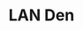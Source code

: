 ---
extends: _layouts.event
section: null
title: LAN Den
description: |-
    Tired of owning noobs? Have you got what it takes to cross the finish-line? Can you take A-side blindfolded with one hand tied behind your back?
    Then come, take the adrenaline shot with us. Prepare yourself for one of the most awaited LAN gaming event. There's no place for Weaklings! You might just get burnt. So Practice, and get perfect! Or else,Prepare to get HUMILIATED!
islive: false
isnontech: true
isover: false
quote:
    text: When you encounter your enemies, it means you are heading in the right direction.
image: https://4.bp.blogspot.com/-AayzHWNxDxM/Wr47GqHbmqI/AAAAAAAAAWw/bzS-xBCwGV0QjPcHaximFGov9kboFDmeACLcBGAs/s1600/lan-den.jpg
details:
    - |-
        <strong>General Rules</strong>: These rules apply to everyone attending. They can be changed without notice.
        <ol>
            <li>You are responsible for your actions and equipment. We are not liable for anything that happens to you and your equipment.</li>
            <li>Do not attempt to steal items from the event or anything else, legal consequences will be there.</li>
            <li>Cheating is an offence. Doing so may lead to disqualification.</li>
            <li>Do not bring any type of hacks/viruses/etc. to the event.</li>
            <li>Listen to those in charge.</li>
            <li>We reserve the right to remove anyone from premises for any reason we fit.</li>
        </ol>
    - |-
        <h4>DAY 1</h4>
        <ul>
        <li>
            <strong>Mini Militia</strong>
            <ul>
            <li>Mini Militia is a multi player army shooting game. One can combat with up to 6 players via online gaming and up to 12 players with the local Wi-Fi hotspot. You can shoot with various guns during the battle. If you are a shooting game addict then Mini militia is the best solution for you.</li>
            <li>Rules:
                <ol>
                <li>It will be a team event.Each team will comprise of only 3 members and team will not change throughout the event.In absence of any participant team will have to play with remaining members only.</li>
                <li>All participants must bring their own fully charged mobile phones.</li>
                <li>Hacked APK's are not allowed. Any participant found with such APK's will be immediately disqualified.</li>
                <li>Participants will install the game provided by us.</li>
                <li> Matches will take place on one of the following four locations: Outpost, High Tower, Catacombs and No Escape.</li>
                <li>A trial of three minutes will be provided to check the functioning of controls.</li>
                <li>Use of shield and committing suicide and storing items is NOT allowed</li>
                </ol>
            </li>
            </ul>
        </li>
        <li>
            <strong>FIFA 17</strong>
            <ul>
            <li>FIFA, also known as FIFA Football or FIFA Soccer, is a series of association footballvideo games or football simulator, released annually by Electronic Arts under the EA Sports label.</li>
            <li>Rules:
                <ol>
                <li>The competition will be on fifa 17. Matches will be played 1 on 1.</li>
                <li>Controllers will be provided by us. Mishandling can lead to legal action against the participant</li>
                <li>Any club team (except classic 11 and international teams) can be chosen</li>
                <li>All the matches will be knock out.</li>
                <li>3 min time will be given to choose the team, and players will play with the same for the rest of the competition.</li>
                <li>Except 1st round away match rule will be applied.</li>
                <li>Any discrepancy committed results player debarred for the competition.</li>
                <li>Coordinators decision will be final, no argument will be entertained.</li>
                <li>Rules can be changed, modified on the day of competition.</li>
                </ol>
            </li>
            </ul>
        </li>
        </ul>
    - |-
        <h4>DAY 2</h4>
        <ul>
        <li>
            <strong>COUNTER STRIKE 1.6</strong>
            <ul>
            <li>Counter-Strike is the most popular online team shooter in history, and for good reason. More than a decade on it is still the best and the most entertaining game of its type, has the best scenarios, and is the best place for gamers to really show their mouse skills.</li>
            <li>For the uninitiated, Counter-Strike is a first-person shooter where two teams must face each other to achieve a set objective. These two teams are split into terrorists and anti-terrorist strike teams, and must fight against each other to place, or deactivate, bombs or keep ,or rescue hostages, respectively.</li>
            <li>Rules:
                <ol>
                <li>1st round will be knife round.</li>
                <li>For the knife round. The winner of the knife round picks the side they want to play first (CT or T).</li>
                <li>Matches will be played 4 on 4.</li>
                <li>The map list for the tournament will be informed by the organizers on the day of tournament.</li>
                <li>Automatic snipers (D3/Au-1, Krieg-550), tactical shield are strictly not allowed.</li>
                <li> General rules settings:
                <ul>
                    <li>Starting Money: $800.</li>
                    <li>Spectate is OFF, fade to block is ON.</li>
                    <li>Round Time: 1 minute n 45 sec</li>
                    <li>C4 Timer: 35 seconds</li>
                    <li> Freeze Time: 5 seconds</li>
                    <li>Buy Time: 15 seconds</li>
                    <li>Friendly Fire: ON</li>
                    <li>Team collision: ON</li>
                </ul>
                </li>
                <li>Participants can bring their own mouse, headphones,keyboard and mouse pad.nothing other than these items is allowed to plugin.</li>
                <li>If disconnection occurs during a match then scores till the last round will continue and starting money will be decided by the organizers.</li>
                <li>Under no circumstances silent plants are allowed; whether accidentally or intentionally.</li>
                <li>If any of the members is absent then no replacement will be allowed and teams will have to compete with the remaining members</li>
                </ol>
            </li>
            </ul>
        </li>
        <li>
            <strong>NFS Most Wanted</strong>
            <ul>
            <li>Need For Speed Most Wanted is a multiplayer car racing game, where the player selects one car and races against a time limit or other racers to reach a destination. The game provides players with three game modes. The Quick Race mode allows the player to select a car and an event and immediately start racing. The available cars and events are unlocked as the player progresses through the storyline in the Career mode.</li>
            <li>Rules:
                <ol>
                <li>Game Type will be Circuit or Sprint.</li>
                <li>Players getting the 1st position will qualify for the next round.</li>
                <li>The tournament will be knock out.</li>
                <li>There will not be any match played for the third spot.</li>
                <li>Each player will be given the same car.</li>
                <li>Players will be provided with the standard keyboard and mouse. Controllers or Steering Wheel are NOT allowed.</li>
                <ol>
            </li>
            </ul>
        </li>
        </ul>
    - 'Registration time: 9:30 am to 11 am'
    - |-
        For further information contact:
        <ul>
            <li>Mohit Chauhan - 8527234624</li>
            <li>Rishabh Joshi - 9560201250</li>
        </ul>
---